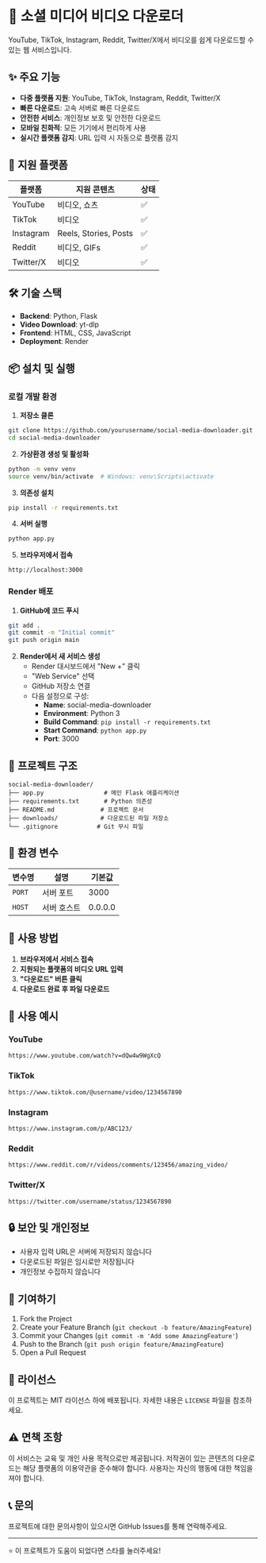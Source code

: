 # 🎥 소셜 미디어 비디오 다운로더

YouTube, TikTok, Instagram, Reddit, Twitter/X에서 비디오를 쉽게 다운로드할 수 있는 웹 서비스입니다.

## ✨ 주요 기능

- **다중 플랫폼 지원**: YouTube, TikTok, Instagram, Reddit, Twitter/X
- **빠른 다운로드**: 고속 서버로 빠른 다운로드
- **안전한 서비스**: 개인정보 보호 및 안전한 다운로드
- **모바일 친화적**: 모든 기기에서 편리하게 사용
- **실시간 플랫폼 감지**: URL 입력 시 자동으로 플랫폼 감지

## 🚀 지원 플랫폼

| 플랫폼 | 지원 콘텐츠 | 상태 |
|--------|-------------|------|
| YouTube | 비디오, 쇼츠 | ✅ |
| TikTok | 비디오 | ✅ |
| Instagram | Reels, Stories, Posts | ✅ |
| Reddit | 비디오, GIFs | ✅ |
| Twitter/X | 비디오 | ✅ |

## 🛠️ 기술 스택

- **Backend**: Python, Flask
- **Video Download**: yt-dlp
- **Frontend**: HTML, CSS, JavaScript
- **Deployment**: Render

## 📦 설치 및 실행

### 로컬 개발 환경

1. **저장소 클론**
```bash
git clone https://github.com/yourusername/social-media-downloader.git
cd social-media-downloader
```

2. **가상환경 생성 및 활성화**
```bash
python -m venv venv
source venv/bin/activate  # Windows: venv\Scripts\activate
```

3. **의존성 설치**
```bash
pip install -r requirements.txt
```

4. **서버 실행**
```bash
python app.py
```

5. **브라우저에서 접속**
```
http://localhost:3000
```

### Render 배포

1. **GitHub에 코드 푸시**
```bash
git add .
git commit -m "Initial commit"
git push origin main
```

2. **Render에서 새 서비스 생성**
   - Render 대시보드에서 "New +" 클릭
   - "Web Service" 선택
   - GitHub 저장소 연결
   - 다음 설정으로 구성:
     - **Name**: social-media-downloader
     - **Environment**: Python 3
     - **Build Command**: `pip install -r requirements.txt`
     - **Start Command**: `python app.py`
     - **Port**: 3000

## 📁 프로젝트 구조

```
social-media-downloader/
├── app.py                 # 메인 Flask 애플리케이션
├── requirements.txt       # Python 의존성
├── README.md             # 프로젝트 문서
├── downloads/            # 다운로드된 파일 저장소
└── .gitignore           # Git 무시 파일
```

## 🔧 환경 변수

| 변수명 | 설명 | 기본값 |
|--------|------|--------|
| `PORT` | 서버 포트 | 3000 |
| `HOST` | 서버 호스트 | 0.0.0.0 |

## 🚀 사용 방법

1. **브라우저에서 서비스 접속**
2. **지원되는 플랫폼의 비디오 URL 입력**
3. **"다운로드" 버튼 클릭**
4. **다운로드 완료 후 파일 다운로드**

## 📝 사용 예시

### YouTube
```
https://www.youtube.com/watch?v=dQw4w9WgXcQ
```

### TikTok
```
https://www.tiktok.com/@username/video/1234567890
```

### Instagram
```
https://www.instagram.com/p/ABC123/
```

### Reddit
```
https://www.reddit.com/r/videos/comments/123456/amazing_video/
```

### Twitter/X
```
https://twitter.com/username/status/1234567890
```

## 🔒 보안 및 개인정보

- 사용자 입력 URL은 서버에 저장되지 않습니다
- 다운로드된 파일은 임시로만 저장됩니다
- 개인정보 수집하지 않습니다

## 🤝 기여하기

1. Fork the Project
2. Create your Feature Branch (`git checkout -b feature/AmazingFeature`)
3. Commit your Changes (`git commit -m 'Add some AmazingFeature'`)
4. Push to the Branch (`git push origin feature/AmazingFeature`)
5. Open a Pull Request

## 📄 라이선스

이 프로젝트는 MIT 라이선스 하에 배포됩니다. 자세한 내용은 `LICENSE` 파일을 참조하세요.

## ⚠️ 면책 조항

이 서비스는 교육 및 개인 사용 목적으로만 제공됩니다. 저작권이 있는 콘텐츠의 다운로드는 해당 플랫폼의 이용약관을 준수해야 합니다. 사용자는 자신의 행동에 대한 책임을 져야 합니다.

## 📞 문의

프로젝트에 대한 문의사항이 있으시면 GitHub Issues를 통해 연락해주세요.

---

⭐ 이 프로젝트가 도움이 되었다면 스타를 눌러주세요! 